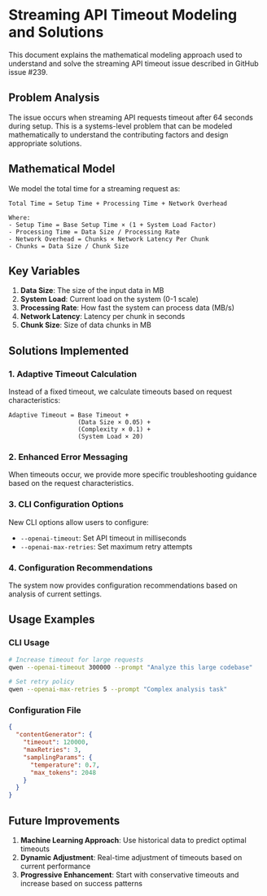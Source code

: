 # Streaming API Timeout Modeling and Solutions

This document explains the mathematical modeling approach used to understand and solve the streaming API timeout issue described in GitHub issue #239.

## Problem Analysis

The issue occurs when streaming API requests timeout after 64 seconds during setup. This is a systems-level problem that can be modeled mathematically to understand the contributing factors and design appropriate solutions.

## Mathematical Model

We model the total time for a streaming request as:

```
Total Time = Setup Time + Processing Time + Network Overhead

Where:
- Setup Time = Base Setup Time × (1 + System Load Factor)
- Processing Time = Data Size / Processing Rate
- Network Overhead = Chunks × Network Latency Per Chunk
- Chunks = Data Size / Chunk Size
```

## Key Variables

1. **Data Size**: The size of the input data in MB
2. **System Load**: Current load on the system (0-1 scale)
3. **Processing Rate**: How fast the system can process data (MB/s)
4. **Network Latency**: Latency per chunk in seconds
5. **Chunk Size**: Size of data chunks in MB

## Solutions Implemented

### 1. Adaptive Timeout Calculation

Instead of a fixed timeout, we calculate timeouts based on request characteristics:

```
Adaptive Timeout = Base Timeout +
                   (Data Size × 0.05) +
                   (Complexity × 0.1) +
                   (System Load × 20)
```

### 2. Enhanced Error Messaging

When timeouts occur, we provide more specific troubleshooting guidance based on the request characteristics.

### 3. CLI Configuration Options

New CLI options allow users to configure:

- `--openai-timeout`: Set API timeout in milliseconds
- `--openai-max-retries`: Set maximum retry attempts

### 4. Configuration Recommendations

The system now provides configuration recommendations based on analysis of current settings.

## Usage Examples

### CLI Usage

```bash
# Increase timeout for large requests
qwen --openai-timeout 300000 --prompt "Analyze this large codebase"

# Set retry policy
qwen --openai-max-retries 5 --prompt "Complex analysis task"
```

### Configuration File

```json
{
  "contentGenerator": {
    "timeout": 120000,
    "maxRetries": 3,
    "samplingParams": {
      "temperature": 0.7,
      "max_tokens": 2048
    }
  }
}
```

## Future Improvements

1. **Machine Learning Approach**: Use historical data to predict optimal timeouts
2. **Dynamic Adjustment**: Real-time adjustment of timeouts based on current performance
3. **Progressive Enhancement**: Start with conservative timeouts and increase based on success patterns
